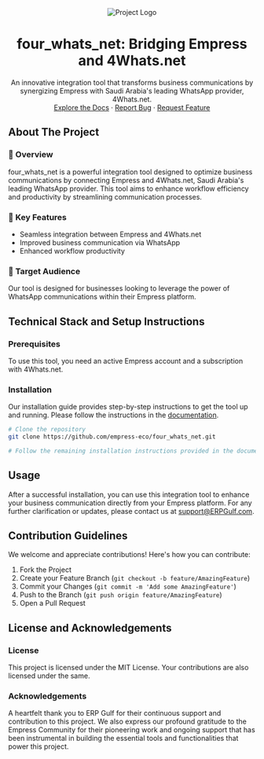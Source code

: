 <div align="center">
<img src="https://grow.empress.eco/uploads/default/original/2X/1/1f1e1044d3864269d2a613577edb9763890422ab.png" alt="Project Logo">
<h1 align="center">four_whats_net: Bridging Empress and 4Whats.net</h1>
<p align="center">
An innovative integration tool that transforms business communications by synergizing Empress with Saudi Arabia's leading WhatsApp provider, 4Whats.net.
<br />
<a href="https://cloud.erpgulf.com/blog/news/app-released-for-4whatsnet-integration-with-Empress">Explore the Docs</a>
·
<a href="https://github.com/empress-eco/four_whats_net/issues">Report Bug</a>
·
<a href="https://github.com/empress-eco/four_whats_net/issues">Request Feature</a>
</p>
</div>

## About The Project

### 📖 Overview
four_whats_net is a powerful integration tool designed to optimize business communications by connecting Empress and 4Whats.net, Saudi Arabia's leading WhatsApp provider. This tool aims to enhance workflow efficiency and productivity by streamlining communication processes.

### 🌟 Key Features
- Seamless integration between Empress and 4Whats.net
- Improved business communication via WhatsApp
- Enhanced workflow productivity

### 🎯 Target Audience
Our tool is designed for businesses looking to leverage the power of WhatsApp communications within their Empress platform.

## Technical Stack and Setup Instructions

### Prerequisites
To use this tool, you need an active Empress account and a subscription with 4Whats.net.

### Installation
Our installation guide provides step-by-step instructions to get the tool up and running. Please follow the instructions in the [documentation](https://cloud.erpgulf.com/blog/news/app-released-for-4whatsnet-integration-with-Empress).

```sh
# Clone the repository
git clone https://github.com/empress-eco/four_whats_net.git

# Follow the remaining installation instructions provided in the documentation.
```

## Usage
After a successful installation, you can use this integration tool to enhance your business communication directly from your Empress platform. For any further clarification or updates, please contact us at support@ERPGulf.com.

## Contribution Guidelines
We welcome and appreciate contributions! Here's how you can contribute:

1. Fork the Project
2. Create your Feature Branch (`git checkout -b feature/AmazingFeature`)
3. Commit your Changes (`git commit -m 'Add some AmazingFeature'`)
4. Push to the Branch (`git push origin feature/AmazingFeature`)
5. Open a Pull Request

## License and Acknowledgements

### License
This project is licensed under the MIT License. Your contributions are also licensed under the same.

### Acknowledgements
A heartfelt thank you to ERP Gulf for their continuous support and contribution to this project. We also express our profound gratitude to the Empress Community for their pioneering work and ongoing support that has been instrumental in building the essential tools and functionalities that power this project.